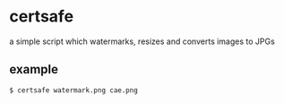 # certsafe
a simple script which watermarks, resizes and converts images to JPGs

## example

```sh
$ certsafe watermark.png cae.png 
```
